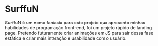 # SurffuN
SurffuN é um nome fantasia para este projeto que apresento minhas habilidades de programação front-end, foi um projeto rápido de landing page. Pretendo futuramente criar animações em JS para sair dessa fase estática e criar mais interação e usabilidade com o usuário.
